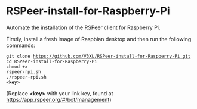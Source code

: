 # RSPeer-install-for-Raspberry-Pi

Automate the installation of the RSPeer client for Raspberry Pi.

Firstly, install a fresh image of Raspbian desktop and then run the following commands:

<code>git clone https://github.com/V3XL/RSPeer-install-for-Raspberry-Pi.git</code></br>
<code>cd RSPeer-install-for-Raspberry-Pi</code></br>
<code>chmod +x rspeer-rpi.sh</code></br>
<code>./rspeer-rpi.sh <b>&lt;key&gt;</b></code></br>

(Replace <b>&lt;key&gt;</b> with your link key, found at https://app.rspeer.org/#/bot/management)

